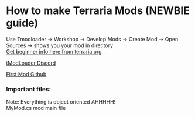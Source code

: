 # How to make Terraria Mods (NEWBIE guide)

Use Tmodloader -> Workshop -> Develop Mods -> Create Mod -> Open Sources -> shows you your mod in directory\
[Get beginner info here from terraria.org](https://forums.terraria.org/index.php?threads/modding-tutorial-1-basics.118751/)

[tModLoader Discord](https://discord.gg/tmodloader)

[First Mod Github](https://github.com/tModLoader/tModLoader/wiki/Basic-tModLoader-Modding-Guide)

### Important files:
Note: Everything is object oriented AHHHHH!\
MyMod.cs mod main file



